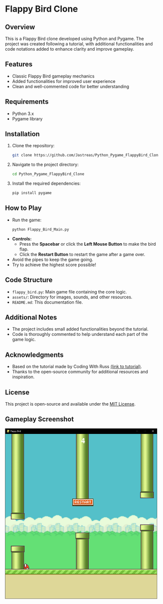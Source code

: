# Flappy Bird Clone

## Overview
This is a Flappy Bird clone developed using Python and Pygame. The project was created following a tutorial, with additional functionalities and code notations added to enhance clarity and improve gameplay.

## Features
- Classic Flappy Bird gameplay mechanics
- Added functionalities for improved user experience
- Clean and well-commented code for better understanding

## Requirements
- Python 3.x
- Pygame library

## Installation
1. Clone the repository:
   ```bash
   git clone https://github.com/Jastreas/Python_Pygame_FlappyBird_Clone.git
   ```
2. Navigate to the project directory:
   ```bash
   cd Python_Pygame_FlappyBird_Clone
   ```
3. Install the required dependencies:
   ```bash
   pip install pygame
   ```

## How to Play
- Run the game:
  ```bash
  python Flappy_Bird_Main.py
  ```
- **Controls:**
  - Press the **Spacebar** or click the **Left Mouse Button** to make the bird flap.
  - Click the **Restart Button** to restart the game after a game over.
- Avoid the pipes to keep the game going.
- Try to achieve the highest score possible!

## Code Structure
- `flappy_bird.py`: Main game file containing the core logic.
- `assets/`: Directory for images, sounds, and other resources.
- `README.md`: This documentation file.

## Additional Notes
- The project includes small added functionalities beyond the tutorial.
- Code is thoroughly commented to help understand each part of the game logic.

## Acknowledgments
- Based on the tutorial made by Coding With Russ [(link to tutorial)](https://www.youtube.com/watch?v=GiUGVOqqCKg&list=PLjcN1EyupaQkz5Olxzwvo1OzDNaNLGWoJ).
- Thanks to the open-source community for additional resources and inspiration.

## License
This project is open-source and available under the [MIT License](LICENSE).

## Gameplay Screenshot
<img src="gameplay_screenshot.PNG" alt="Game Screenshot" width="500"/>
